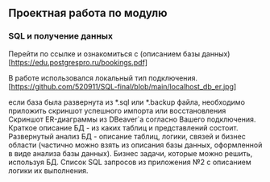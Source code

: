 ## Проектная работа по модулю
### SQL и получение данных
                         
Перейти по ссылке и ознакомиться с (описанием базы данных)[https://edu.postgrespro.ru/bookings.pdf]

В работе использовался локальный тип подключения.
[https://github.com/520911/SQL-final/blob/main/localhost_db_er.jpg]

если база была развернута из *.sql или *.backup файла, необходимо приложить скриншот успешного импорта или восстановления
Скриншот ER-диаграммы из DBeaver`a согласно Вашего подключения.
Краткое описание БД - из каких таблиц и представлений состоит.
Развернутый анализ БД - описание таблиц, логики, связей и бизнес области (частично можно взять из описания базы данных, оформленной в виде анализа базы данных). Бизнес задачи, которые можно решить, используя БД.
Список SQL запросов из приложения №2 с описанием логики их выполнения.
